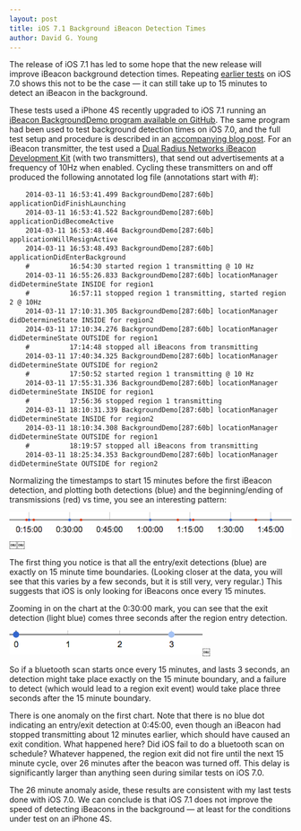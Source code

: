 ```yaml
---
layout: post
title: iOS 7.1 Background iBeacon Detection Times
author: David G. Young
---
```


The release of iOS 7.1 has led to some hope that the new release will improve iBeacon background detection times.  Repeating [earlier tests](/2013/11/13/ibeacon-monitoring-in-the-background-and-foreground.html) on iOS 7.0 shows this not to be the case — it can still take up to 15 minutes to detect an iBeacon in the background.

These tests used a iPhone 4S recently upgraded to iOS 7.1 running an [iBeacon BackgroundDemo program available on GitHub](https://github.com/RadiusNetworks/ibeacon-background-demo).  The same program had been used to test background detection times on iOS 7.0, and the full test setup and procedure is described in an [accompanying blog post](/2013/11/13/ibeacon-monitoring-in-the-background-and-foreground.html).   For an iBeacon transmitter, the test used a [Dual Radius Networks iBeacon Development Kit](/ibeacon/ibeacon-development-kit.html) (with two transmitters), that send out advertisements at a frequency of 10Hz when enabled.   Cycling these transmitters on and off produced the following annotated log file (annotations start with #):


        2014-03-11 16:53:41.499 BackgroundDemo[287:60b] applicationDidFinishLaunching
        2014-03-11 16:53:41.522 BackgroundDemo[287:60b] applicationDidBecomeActive
        2014-03-11 16:53:48.464 BackgroundDemo[287:60b] applicationWillResignActive
        2014-03-11 16:53:48.493 BackgroundDemo[287:60b] applicationDidEnterBackground
        #          16:54:30 started region 1 transmitting @ 10 Hz
        2014-03-11 16:55:26.833 BackgroundDemo[287:60b] locationManager didDetermineState INSIDE for region1
        #          16:57:11 stopped region 1 transmitting, started region 2 @ 10Hz
        2014-03-11 17:10:31.305 BackgroundDemo[287:60b] locationManager didDetermineState INSIDE for region2
        2014-03-11 17:10:34.276 BackgroundDemo[287:60b] locationManager didDetermineState OUTSIDE for region1
        #          17:14:48 stopped all iBeacons from transmitting
        2014-03-11 17:40:34.325 BackgroundDemo[287:60b] locationManager didDetermineState OUTSIDE for region2
        #          17:50:52 started region 1 transmitting @ 10 Hz
        2014-03-11 17:55:31.336 BackgroundDemo[287:60b] locationManager didDetermineState INSIDE for region1
        #          17:56:36 stopped region 1 transmitting
        2014-03-11 18:10:31.339 BackgroundDemo[287:60b] locationManager didDetermineState INSIDE for region2
        2014-03-11 18:10:34.308 BackgroundDemo[287:60b] locationManager didDetermineState OUTSIDE for region1
        #          18:19:57 stopped all iBeacons from transmitting
        2014-03-11 18:25:34.353 BackgroundDemo[287:60b] locationManager didDetermineState OUTSIDE for region2


Normalizing the timestamps to start 15 minutes before the first iBeacon detection, and plotting both detections (blue) and the beginning/ending of transmissions (red) vs time, you see an interesting pattern:

<img src="/img/ios7_1_detection.png"/>￼￼

The first thing you notice is that all the entry/exit detections (blue) are exactly on 15 minute time boundaries.  (Looking closer at the data, you will see that this varies by a few seconds, but it is still very, very regular.)  This suggests that iOS is only looking for iBeacons once every 15 minutes.  

Zooming in on the chart at the 0:30:00 mark, you can see that the exit detection (light blue) comes three seconds after the region entry detection.  

<img src="/img/ios7_1_detection_zoom.png"/>￼

So if a bluetooth scan starts once every 15 minutes, and lasts 3 seconds, an detection might take place exactly on the 15 minute boundary, and a failure to detect (which would lead to a region exit event) would take place three seconds after the 15 minute boundary.

There is one anomaly on the first chart.  Note that there is no blue dot indicating an entry/exit detection at 0:45:00, even though an iBeacon had stopped transmitting about 12 minutes earlier, which should have caused an exit condition.  What happened here?  Did iOS fail to do a bluetooth scan on schedule?  Whatever happened, the region exit did not fire until the next 15 minute cycle, over 26 minutes after the beacon was turned off.  This delay is significantly larger than anything seen during similar tests on iOS 7.0.

The 26 minute anomaly aside, these results are consistent with my last tests done with iOS 7.0.  We can conclude is that iOS 7.1 does not improve the speed of detecting iBeacons in the background — at least for the conditions under test on an iPhone 4S.  
